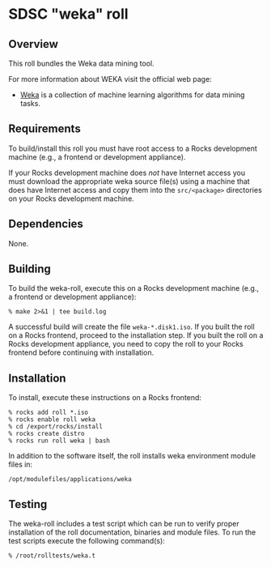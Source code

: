 # SDSC "weka" roll

## Overview

This roll bundles the Weka data mining tool.

For more information about WEKA visit the official web page:

- <a href="http://www.cs.waikato.ac.nz/ml/weka/" target="_blank">Weka</a> is a
collection of machine learning algorithms for data mining tasks.


## Requirements

To build/install this roll you must have root access to a Rocks development
machine (e.g., a frontend or development appliance).

If your Rocks development machine does *not* have Internet access you must
download the appropriate weka source file(s) using a machine that does
have Internet access and copy them into the `src/<package>` directories on your
Rocks development machine.


## Dependencies

None.


## Building

To build the weka-roll, execute this on a Rocks development
machine (e.g., a frontend or development appliance):

```shell
% make 2>&1 | tee build.log
```

A successful build will create the file `weka-*.disk1.iso`.  If you built the
roll on a Rocks frontend, proceed to the installation step. If you built the
roll on a Rocks development appliance, you need to copy the roll to your Rocks
frontend before continuing with installation.


## Installation

To install, execute these instructions on a Rocks frontend:

```shell
% rocks add roll *.iso
% rocks enable roll weka
% cd /export/rocks/install
% rocks create distro
% rocks run roll weka | bash
```

In addition to the software itself, the roll installs weka environment
module files in:

```shell
/opt/modulefiles/applications/weka
```


## Testing

The weka-roll includes a test script which can be run to verify proper
installation of the roll documentation, binaries and module files. To
run the test scripts execute the following command(s):

```shell
% /root/rolltests/weka.t 
```
